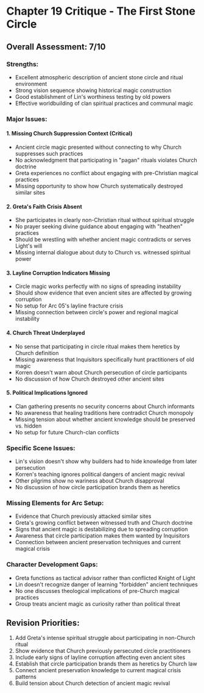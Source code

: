 # Chapter 19 Critique - The First Stone Circle

## Overall Assessment: 7/10

### Strengths:
- Excellent atmospheric description of ancient stone circle and ritual environment
- Strong vision sequence showing historical magic construction
- Good establishment of Lin's worthiness testing by old powers
- Effective worldbuilding of clan spiritual practices and communal magic

### Major Issues:

#### 1. Missing Church Suppression Context (Critical)
- Ancient circle magic presented without connecting to why Church suppresses such practices
- No acknowledgment that participating in "pagan" rituals violates Church doctrine
- Greta experiences no conflict about engaging with pre-Christian magical practices
- Missing opportunity to show how Church systematically destroyed similar sites

#### 2. Greta's Faith Crisis Absent
- She participates in clearly non-Christian ritual without spiritual struggle
- No prayer seeking divine guidance about engaging with "heathen" practices
- Should be wrestling with whether ancient magic contradicts or serves Light's will
- Missing internal dialogue about duty to Church vs. witnessed spiritual power

#### 3. Layline Corruption Indicators Missing
- Circle magic works perfectly with no signs of spreading instability
- Should show evidence that even ancient sites are affected by growing corruption
- No setup for Arc 05's layline fracture crisis
- Missing connection between circle's power and regional magical instability

#### 4. Church Threat Underplayed
- No sense that participating in circle ritual makes them heretics by Church definition
- Missing awareness that Inquisitors specifically hunt practitioners of old magic
- Korren doesn't warn about Church persecution of circle participants
- No discussion of how Church destroyed other ancient sites

#### 5. Political Implications Ignored
- Clan gathering presents no security concerns about Church informants
- No awareness that healing traditions here contradict Church monopoly
- Missing tension about whether ancient knowledge should be preserved vs. hidden
- No setup for future Church-clan conflicts

### Specific Scene Issues:
- Lin's vision doesn't show why builders had to hide knowledge from later persecution
- Korren's teaching ignores political dangers of ancient magic revival
- Other pilgrims show no wariness about Church disapproval
- No discussion of how circle participation brands them as heretics

### Missing Elements for Arc Setup:
- Evidence that Church previously attacked similar sites
- Greta's growing conflict between witnessed truth and Church doctrine  
- Signs that ancient magic is destabilizing due to spreading corruption
- Awareness that circle participation makes them wanted by Inquisitors
- Connection between ancient preservation techniques and current magical crisis

### Character Development Gaps:
- Greta functions as tactical advisor rather than conflicted Knight of Light
- Lin doesn't recognize danger of learning "forbidden" ancient techniques
- No one discusses theological implications of pre-Church magical practices
- Group treats ancient magic as curiosity rather than political threat

## Revision Priorities:
1. Add Greta's intense spiritual struggle about participating in non-Church ritual
2. Show evidence that Church previously persecuted circle practitioners
3. Include early signs of layline corruption affecting even ancient sites
4. Establish that circle participation brands them as heretics by Church law
5. Connect ancient preservation knowledge to current magical crisis patterns
6. Build tension about Church detection of ancient magic revival
